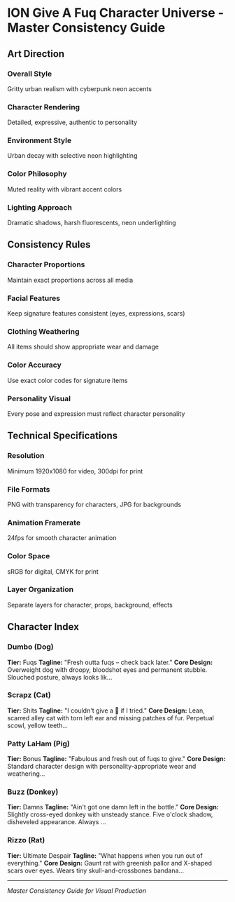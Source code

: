 # ION Give A Fuq Character Universe - Master Consistency Guide

## Art Direction

### Overall Style
Gritty urban realism with cyberpunk neon accents

### Character Rendering
Detailed, expressive, authentic to personality

### Environment Style
Urban decay with selective neon highlighting

### Color Philosophy
Muted reality with vibrant accent colors

### Lighting Approach
Dramatic shadows, harsh fluorescents, neon underlighting

## Consistency Rules

### Character Proportions
Maintain exact proportions across all media

### Facial Features
Keep signature features consistent (eyes, expressions, scars)

### Clothing Weathering
All items should show appropriate wear and damage

### Color Accuracy
Use exact color codes for signature items

### Personality Visual
Every pose and expression must reflect character personality

## Technical Specifications

### Resolution
Minimum 1920x1080 for video, 300dpi for print

### File Formats
PNG with transparency for characters, JPG for backgrounds

### Animation Framerate
24fps for smooth character animation

### Color Space
sRGB for digital, CMYK for print

### Layer Organization
Separate layers for character, props, background, effects

## Character Index

### Dumbo (Dog)
**Tier:** Fuqs
**Tagline:** "Fresh outta fuqs – check back later."
**Core Design:** Overweight dog with droopy, bloodshot eyes and permanent stubble. Slouched posture, always looks lik...

### Scrapz (Cat)
**Tier:** Shits
**Tagline:** "I couldn't give a 💩 if I tried."
**Core Design:** Lean, scarred alley cat with torn left ear and missing patches of fur. Perpetual scowl, yellow teeth...

### Patty LaHam (Pig)
**Tier:** Bonus
**Tagline:** "Fabulous and fresh out of fuqs to give."
**Core Design:** Standard character design with personality-appropriate wear and weathering...

### Buzz (Donkey)
**Tier:** Damns
**Tagline:** "Ain't got one damn left in the bottle."
**Core Design:** Slightly cross-eyed donkey with unsteady stance. Five o'clock shadow, disheveled appearance. Always ...

### Rizzo (Rat)
**Tier:** Ultimate Despair
**Tagline:** "What happens when you run out of everything."
**Core Design:** Gaunt rat with greenish pallor and X-shaped scars over eyes. Wears tiny skull-and-crossbones bandana...

---
*Master Consistency Guide for Visual Production*
